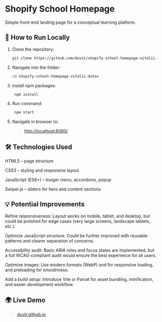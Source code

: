 # Shopify School Homepage

Simple front-end landing page for a conceptual learning platform.

## 🚀 How to Run Locally

1. Clone the repository:
   ```bash
   git clone https://github.com/duvit/shopify-school-homepage-vitalii-dutov.git
   ```
2. Navigate into the folder:

   ```bash
   cd shopify-school-homepage-vitalii-dutov
   ```

3. Install npm packages:

   ```bash
    npm install
   ```

4. Run command:
   ```bash
    npm start
   ```
5. Navigate in browser to:
   >    [http://localhost:8080/](http://localhost:8080/)
   

## 🛠️ Technologies Used

HTML5 – page structure

CSS3 – styling and responsive layout

JavaScript (ES6+) – burger menu, accordions, popup

Swiper.js – sliders for hero and content sections

## 💡 Potential Improvements

Refine responsiveness: Layout works on mobile, tablet, and desktop, but could be polished for edge cases (very large screens, landscape tablets, etc.).

Optimize JavaScript structure: Could be further improved with reusable patterns and clearer separation of concerns.

Accessibility audit: Basic ARIA roles and focus states are implemented, but a full WCAG-compliant audit would ensure the best experience for all users.

Optimize images: Use modern formats (WebP) and <picture> for responsive loading, and preloading for smoothness.

Add a build setup: Introduce Vite or Parcel for asset bundling, minification, and easier development workflow.

## 🌍 Live Demo

 >   [duvit.github.io](https://duvit.github.io/)
